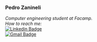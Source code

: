 ### Pedro Zanineli

*Computer engineering student at Facamp.<br>How to reach me:*
<br>
[![Linkedin Badge](https://img.shields.io/badge/-PedroZanineli-blue?style=flat-square&logo=Linkedin&logoColor=white&link=https://www.linkedin.com/in/pedrozanineli/)](https://www.linkedin.com/in/pedro-zanineli/)
<br>[![Gmail Badge](https://img.shields.io/badge/-pedro.zanineli12@gmail.com-c14438?style=flat-square&logo=Gmail&logoColor=white&link=mailto:pedro.zanineli12@gmail.com)](mailto:pedro.zanineli12@gmail.com)
